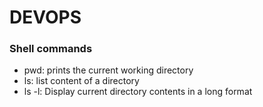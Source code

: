 # DEVOPS
### Shell commands
- pwd: prints the current working directory
- ls: list content of a directory
- ls -l: Display current directory contents in a long format

